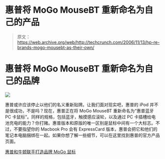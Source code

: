 # 惠普将 MoGo MouseBT 重新命名为自己的产品

> 原文：<https://web.archive.org/web/http://techcrunch.com/2006/11/13/hp-re-brands-mogo-mousebt-as-their-own/>

# 惠普将 MoGo MouseBT 重新命名为自己的品牌

![](img/8b60162a8504a0b6167e3323ddc13649.png)

惠普或许应该停止以他们的名义重新贴牌。让我们面对现实吧，惠普的 iPod 并不是很成功，不是吗？现在，惠普正在将 MoGo MouseBT 重新命名为“惠普蓝牙 PC 卡鼠标”。同样的规格，包括蓝牙，触摸感应滚轮，以及通过 PC 卡插槽给电池充电的能力？你打赌。惠普版本和原版的唯一区别是鼠标中间有一个大标志。不过，不要指望你的 Macbook Pro 会有 ExpressCard 版本，惠普会把它和他们的笔记本电脑捆绑在一起。如果你想了解一些细节，可以在这里找到惠普的官方产品页面。

[惠普和牛顿联手打造品牌 MoGo 鼠标](https://web.archive.org/web/20130627205421/http://www.engadget.com/2006/11/13/hp-and-newton-cozy-up-for-branded-mogo-mouse/)